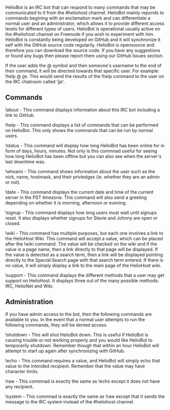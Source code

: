 HelioBot is an IRC bot that can respond to many commands that may be communicated to it from the #heliohost channel. HelioBot mainly reponds to commands begining with an exclamation mark and can differentiate a normal user and an administrator, which allows it to provide different access levels for different types of users. HelioBot is operational usually active on the #heliohost channel on Freenode if you wish to experiment with him. HelioBot is constantly being developed on GitHub and it will synchronize it self with the GitHub source code regularily. HelioBot is opensource and therefore you can download the source code. If you have any suggestions or found any bugs then please report them using our GitHub Issues section.

If the user adds the @ symbol and then someone's username to the end of their command, it will be directed towards that specific user. For example: !help @ jje. This would send the results of the !help command to the user on the IRC chatroom called 'jje'.

## Commands ##
!about - This command displays information about this IRC bot including a link to GitHub.

!help - This command displays a list of commands that can be performed on HelioBot. This only shows the commands that can be run by normal users.

!status - This command will display how long HelioBot has been online for in form of days, hours, minutes. Not only is this commnad useful for seeing how long HelioBot has been offline but you can also see when the server's last downtime was.

!whoami - This command shows information about the user such as the nick, name, hostmask, and their privledges (ie. whether they are an admin or not).

!date - This command displays the current date and time of the current server in the PST timezone. This command will also send a greeting depending on whether it is morning, afternoon or evening.

!signup - This command displays how long users must wait until signups reset. It also displays whether signups for Stevie and Johnny are open or closed.

!wiki - This command has multiple purposes, but each one involves a link to the HelioHost Wiki. This command will accept a value, which can be placed after the !wiki command. The value will be checked on the wiki and if the value is a page name, then a link directly to that page will be displayed. If the value is detected as a search term, then a link will be displayed pointing directly to the Special:Search page with that search term entered. If there is no value, it will simply display a link to the main page of the HelioHost wiki.

!support - This command displays the different methods that a user may get support on HelioHost. It displays three out of the many possible methods: IRC, HelioNet and Wiki.

## Administration ##
If you have admin access to the bot, then the following commands are available to you. In the event that a normal user attempts to run the following commands, they will be denied access.

!shutdown - This will shut HelioBot down. This is useful if HelioBot is causing trouble or not working properly and you would like HelioBot to temporarily shutdown. Remember though that within an hour HelioBot will attempt to start up again after synchronizing with GitHub.

!echo - This command requires a value, and HelioBot will simply echo that value to the intended recipient. Remember that the value may have character limits.

!raw - This commnad is exactly the same as !echo except it does not have any recipient.

!system - This commnad is exactly the same as !raw except that it sends the message to the IRC system instead of the #heliohost channel.